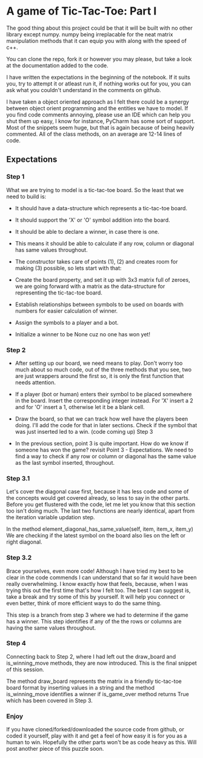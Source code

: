 # A game of Tic-Tac-Toe: Part I

The good thing about this project could be that it will be built with no other library except numpy. numpy being irreplacable for the neat matrix manipulation methods that it can equip you with along with the speed of c++.

You can clone the repo, fork it or however you may please, but take a look at the documentation added to the code.

I have written the expectations in the beginning of the notebook. If it suits you, try to attempt it or atleast run it, if nothing works out for you, you can ask what you couldn't understand in the comments on github.

I have taken a object oriented approach as I felt there could be a synergy between object orient programming and the entities we have to model. If you find code comments annoying, please use an IDE which can help you shut them up easy, I know for instance, PyCharm has some sort of support. Most of the snippets seem huge, but that is again because of being heavily commented. All of the class methods, on an average are 12-14 lines of code.

## Expectations
### Step 1
What we are trying to model is a tic-tac-toe board. So the least that we need to build is:

- It should have a data-structure which represents a tic-tac-toe board.
- It should support the 'X' or 'O' symbol addition into the board.
- It should be able to declare a winner, in case there is one.
- This means it should be able to calculate if any row, column or diagonal has same values throughout.
- The constructor takes care of points (1), (2) and creates room for making (3) possible, so lets start with that:

- Create the board property, and set it up with 3x3 matrix full of zeroes, we are going forward with a matrix as the data-structure for representing the tic-tac-toe board.
- Establish relationships between symbols to be used on boards with numbers for easier calculation of winner.
- Assign the symbols to a player and a bot.
- Initialize a winner to be None cuz no one has won yet!

### Step 2
- After setting up our board, we need means to play. Don't worry too much about so much code, out of the three methods that you see, two are just wrappers around the first so, it is only the first function that needs attention.

- If a player (bot or human) enters their symbol to be placed somewhere in the board. Insert the corresponding integer instead. For 'X' insert a 2 and for 'O' insert a 1, otherwise let it be a blank cell.
- Draw the board, so that we can track how well have the players been doing. I'll add the code for that in later sections.
Check if the symbol that was just inserted led to a win. (code coming up)
Step 3
- In the previous section, point 3 is quite important. How do we know if someone has won the game? revisit Point 3 - Expectations. We need to find a way to check if any row or column or diagonal has the same value as the last symbol inserted, throughout.

### Step 3.1
Let's cover the diagonal case first, because it has less code and some of the concepts would get covered already, so less to say in the other parts. Before you get flustered with the code, let me let you know that this section too isn't doing much. The last two functions are nearly identical, apart from the iteration variable updation step.

In the method element_diagonal_has_same_value(self, item, item_x, item_y) We are checking if the latest symbol on the board also lies on the left or right diagonal.

### Step 3.2
Brace yourselves, even more code! Although I have tried my best to be clear in the code commends I can understand that so far it would have been really overwhelming. I know exactly how that feels, because, when I was trying this out the first time that's how I felt too. The best I can suggest is, take a break and try some of this by yourself. It will help you connect or even better, think of more efficient ways to do the same thing.

This step is a branch from step 3 where we had to determine if the game has a winner. This step identifies if any of the the rows or columns are having the same values throughout.

### Step 4
Connecting back to Step 2, where I had left out the draw_board and is_winning_move methods, they are now introduced. This is the final snippet of this session.

The method draw_board represents the matrix in a friendly tic-tac-toe board format by inserting values in a string and the method is_winning_move identifies a winner if is_game_over method returns True which has been covered in Step 3.

### Enjoy
If you have cloned/forked/downloaded the source code from github, or coded it yourself, play with it and get a feel of how easy it is for you as a human to win. Hopefully the other parts won't be as code heavy as this. Will post another piece of this puzzle soon.


